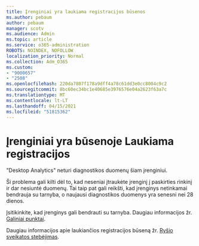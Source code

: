 ```yaml
---
title: Įrenginiai yra laukiama registracijos būsenos
ms.author: pebaum
author: pebaum
manager: scotv
ms.audience: Admin
ms.topic: article
ms.service: o365-administration
ROBOTS: NOINDEX, NOFOLLOW
localization_priority: Normal
ms.collection: Adm_O365
ms.custom:
- "9000657"
- "2508"
ms.openlocfilehash: 220da7807f178a9dff4a78c61dd3e0cc8004c9c2
ms.sourcegitcommit: 8bc60ec34bc1e40685e3976576e04a2623f63a7c
ms.translationtype: MT
ms.contentlocale: lt-LT
ms.lasthandoff: 04/15/2021
ms.locfileid: "51815362"
---
```

# <a name="devices-are-in-awaiting-enrollment-state"></a>Įrenginiai yra būsenoje Laukiama registracijos

"Desktop Analytics" neturi diagnostikos duomenų šiam įrenginiui. 

Ši problema gali kilti dėl to, kad neseniai įtraukėte įrenginį į paskirties rinkinį ir dar nesiuntė duomenų. Tai taip pat gali reikšti, kad įrenginys netinkamai bendrauja su tarnyba, o naujausi diagnostikos duomenys yra senesni nei 28 dienos.

Įsitikinkite, kad įrenginys gali bendrauti su tarnyba. Daugiau informacijos žr. [Galiniai punktai](https://docs.microsoft.com/configmgr/desktop-analytics/enable-data-sharing#endpoints).

Daugiau informacijos apie laukiančios registracijos būseną žr. [Ryšio sveikatos stebėjimas](https://docs.microsoft.com/configmgr/desktop-analytics/monitor-connection-health#awaiting-enrollment).